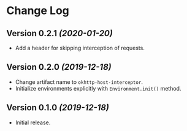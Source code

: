 Change Log
==========

Version 0.2.1 *(2020-01-20)*
----------------------------

* Add a header for skipping interception of requests.

Version 0.2.0 *(2019-12-18)*
----------------------------
* Change artifact name to `okhttp-host-interceptor`.
* Initialize environments explicitly with `Environment.init()` method.

Version 0.1.0 *(2019-12-18)*
----------------------------

* Initial release.
